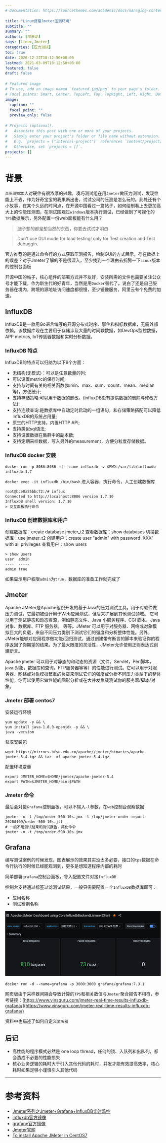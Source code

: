 ```yaml
---
# Documentation: https://sourcethemes.com/academic/docs/managing-content/

title: "Linux搭建Jmeter压测环境"
subtitle: ""
summary: ""
authors: [向天龙]
tags: [Linux,Jmeter]
categories: [压力测试]
toc: true
date: 2020-12-22T10:12:50+08:00
lastmod: 2021-03-09T10:12:50+08:00
featured: false
draft: false

# Featured image
# To use, add an image named `featured.jpg/png` to your page's folder.
# Focal points: Smart, Center, TopLeft, Top, TopRight, Left, Right, BottomLeft, Bottom, BottomRight.
image:
  caption: ""
  focal_point: ""
  preview_only: false

# Projects (optional).
#   Associate this post with one or more of your projects.
#   Simply enter your project's folder or file name without extension.
#   E.g. `projects = ["internal-project"]` references `content/project/deep-learning/index.md`.
#   Otherwise, set `projects = []`.
projects: []
---
```


# 背景

`众所周知`本人对硬件有很浓厚的兴趣，凑巧测试组在用`Jmeter`做压力测试，发现性能上不去，作为好奇宝宝的我果断出击，试试公司的压测是怎么玩的。此处还有个小故事，在某个久远的时间点，在开源中国看过一篇帖子，如何绘制看上去更加高大上的性能压测图，在测试围观过`windows`版本执行测试，已经做到了可视化的`TPS`数据展示，另外配置一份web面板能有什么用？

> 脑子想的都是想当然的东西，你要去试试才明白

> Don't use GUI mode for load testing! only for Test creation and Test debuggin.

官方推荐的是通过命令行的方式获取压测报告，绘制GUI的方式展示，存在数据上的误差？对于Jmeter了解的不是很深入，至少找到一个理由去折腾一下`Linux`版本的控制台面板

开源中国的帖子，核心组件的部署方式并不友好，安装所需的文件也需要关注公众号才能下载，作为新生代的好青年，当然是用`Docker`替代了。说白了还是自己服务器在境内，跨境的源地址访问速度都很慢，至少镜像服务，阿里云有个免费的加速。

## InfluxDB

InfluxDB是一款用Go语言编写的开源分布式时序、事件和指标数据库，无需外部依赖。该数据库现在主要用于存储涉及大量的时间戳数据，如DevOps监控数据，APP metrics, loT传感器数据和实时分析数据。

### InfluxDB 特点

InfluxDB的特点可以归纳为以下9个方面：

- 无结构(无模式)：可以是任意数量的列;
- 可以设置metric的保存时间;
- 支持与时间有关的相关函数(如min、max、sum、count、mean、median等)，方便统计;
- 支持存储策略:可以用于数据的删改。(influxDB没有提供数据的删除与修改方法);
- 支持连续查询:是数据库中自动定时启动的一组语句，和存储策略搭配可以降低InfluxDB的系统占用量;
- 原生的HTTP支持，内置HTTP API;
- 支持类似sql语法;
- 支持设置数据在集群中的副本数;
- 支持定期采样数据，写入另外的measurement，方便分粒度存储数据。

### InfluxDB docker 安装

``` shell
docker run -p 8086:8086 -d --name influxdb -v $PWD:/var/lib/influxdb influxdb:1.7
```

`docker exec -it influxdb /bin/bash` 进入容器，执行命令，人工创建数据库

``` shell
root@bce0a55bbc72:/# influx
Connected to http://localhost:8086 version 1.7.10
InfluxDB shell version: 1.7.10
> 交互面板执行命令
```

### InfluxDB 创建数据库和用户

创建数据库：create database jmeter_t2
查看数据库：show databases
切换数据库：use jmeter_t2
创建用户：create user "admin" with password 'XXX' with all privileges
查看用户：show users

``` shell
> show users
user  admin
----  -----
admin true
```

如果显示用户权限`admin`为`true`，数据库的准备工作就完成了

## Jmeter

Apache JMeter是Apache组织开发的基于Java的压力测试工具。用于对软件做压力测试，它最初被设计用于Web应用测试，但后来扩展到其他测试领域。 它可以用于测试静态和动态资源，例如静态文件、Java 小服务程序、CGI 脚本、Java 对象、数据库、FTP 服务器， 等等。JMeter 可以用于对服务器、网络或对象模拟巨大的负载，来自不同压力类别下测试它们的强度和分析整体性能。另外，JMeter能够对应用程序做功能/回归测试，通过创建带有断言的脚本来验证你的程序返回了你期望的结果。为了最大限度的灵活性，JMeter允许使用正则表达式创建断言。

Apache jmeter 可以用于对静态的和动态的资源（文件，Servlet，Perl脚本，java 对象，数据库和查询，FTP服务器等等）的性能进行测试。它可以用于对服务器、网络或对象模拟繁重的负载来测试它们的强度或分析不同压力类型下的整体性能。你可以使用它做性能的图形分析或在大并发负载测试你的服务器/脚本/对象。

### Jmeter 部署 centos7

安装运行环境

``` shell
yum update -y && \
yum install java-1.8.0-openjdk -y && \
java -version
```

获取安装包

``` shell
wget https://mirrors.bfsu.edu.cn/apache//jmeter/binaries/apache-jmeter-5.4.tgz && tar -xf apache-jmeter-5.4.tgz
```

配置环境变量

``` shell
export JMETER_HOME=$HOME/jmeter/apache-jmeter-5.4
export PATH=$JMETER_HOME/bin:$PATH
```

### Jmeter 命令

最后会对接`Grafana`控制面板，可以不输入`-l`参数，在`web`控制台观察数据

``` shell
jmeter -n -t /tmp/order-500-10s.jmx -l /tmp/jmeter-order-report-20200109/order-500-10s.jtl
# 一般不用测试结果和测试报告，简化命令
jmeter -n -t /tmp/order-500-10s.jmx
```

## Grafana

编写测试案例的时候发现，图表展示的效果其实没太多必要，接口的`tps`数据在命令行执行的时候已经能观测到，更多是想知道程序内部的耗时

简单部署`grafana`控制台面板，导入配置文件对接`InfluxDB`

控制台支持通过标签过滤测试结果，一般只需要配置一个`InfluxDB`数据库即可：
- 应用名称
- 测试案例名称

![grafana](Snipaste_2021-03-09_19-44-22.png)

```
docker run -d --name=grafana -p 3000:3000 grafana/grafana:7.3.1
```

网页版由于采样器间隔会导致计算的`TPS`和相关数值与`Jmeter`聚合报告不相符，参考链接：[https://www.vinsguru.com/jmeter-real-time-results-influxdb-grafana/](https://www.vinsguru.com/jmeter-real-time-results-influxdb-grafana/)

资料中也描述了如何自定义`监听器`

## 后记

- 高性能的程序模式必然是 one loop thread，任何的锁、入队列和出队列，都会造成不必要的性能损失
- 核心业务逻辑的耗时大于引入其他代码的耗时，并发才能有效提高效率，核心耗时如果足够小谨慎引入其他代码

****

# 参考资料

- [Jmeter系列之Jmeter+Grafana+InfluxDB实时监控](https://my.oschina.net/u/4617935/blog/4680856)
- [influxdb官方镜像](https://hub.docker.com/_/influxdb)
- [grafane官方镜像](https://hub.docker.com/r/grafana/grafana)
- [Jmeter官网](https://jmeter.apache.org/download_jmeter.cgi)
- [To install Apache JMeter in CentOS7](https://medium.com/@jasonli.studio/to-install-apache-jmeter-in-centos7-294bc72a97ba)